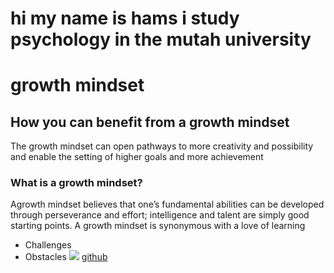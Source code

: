 # hi my name is hams i study psychology in the mutah university 
# growth mindset
## How you can benefit from a growth mindset 
The growth mindset can open pathways to more creativity and possibility  and enable the setting of higher goals and more achievement
### What is a growth mindset?
 Agrowth mindset believes that one’s fundamental abilities can be developed through perseverance and effort; intelligence and talent are simply good starting points. A growth mindset is synonymous with a love of learning 
* Challenges
* Obstacles
![](https://cdn.mos.cms.futurecdn.net/ohLu8d7AGQb7XLzQ6UhWVb-320-80.jpg)
[github](https://github.com/)
